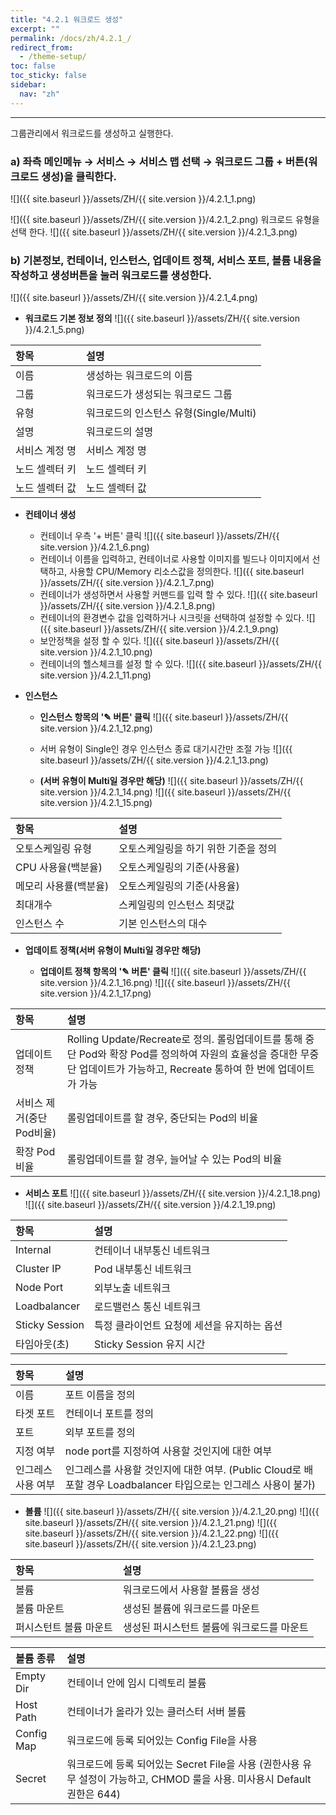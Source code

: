 ```yaml
---
title: "4.2.1 워크로드 생성"
excerpt: ""
permalink: /docs/zh/4.2.1_/
redirect_from:
  - /theme-setup/
toc: false
toc_sticky: false
sidebar:
  nav: "zh"
---
```


---
그룹관리에서 워크로드를 생성하고 실행한다.

### a\) 좌측 메인메뉴 → 서비스 → 서비스 맵 선택 → 워크로드 그룹 + 버튼\(워크로드 생성\)을 클릭한다.
![]({{ site.baseurl }}/assets/ZH/{{ site.version }}/4.2.1_1.png)

![]({{ site.baseurl }}/assets/ZH/{{ site.version }}/4.2.1_2.png)
워크로드 유형을 선택 한다.
![]({{ site.baseurl }}/assets/ZH/{{ site.version }}/4.2.1_3.png)

### b\) 기본정보, 컨테이너, 인스턴스, 업데이트 정책, 서비스 포트, 볼륨 내용을 작성하고 생성버튼을 눌러 워크로드를 생성한다.
![]({{ site.baseurl }}/assets/ZH/{{ site.version }}/4.2.1_4.png)

* **워크로드 기본 정보 정의**
![]({{ site.baseurl }}/assets/ZH/{{ site.version }}/4.2.1_5.png)

| **항목** | **설명** |
| :--- | :--- |
| 이름 | 생성하는 워크로드의 이름 |
| 그룹 | 워크로드가 생성되는 워크로드 그룹 |
| 유형 | 워크로드의 인스턴스 유형\(Single/Multi\) |
| 설명 | 워크로드의 설명 |
| 서비스 계정 명 | 서비스 계정 명 |
| 노드 셀렉터 키 | 노드 셀렉터 키 |
| 노드 셀렉터 값 | 노드 셀렉터 값 |

* **컨테이너 생성**

  * 컨테이너 우측 '+ 버튼' 클릭
  ![]({{ site.baseurl }}/assets/ZH/{{ site.version }}/4.2.1_6.png)
  * 컨테이너 이름을 입력하고, 컨테이너로 사용할 이미지를 빌드나 이미지에서 선택하고, 사용할 CPU/Memory 리소스값을 정의한다.
  ![]({{ site.baseurl }}/assets/ZH/{{ site.version }}/4.2.1_7.png)
  * 컨테이너가 생성하면서 사용할 커맨드를 입력 할 수 있다.
  ![]({{ site.baseurl }}/assets/ZH/{{ site.version }}/4.2.1_8.png)
  * 컨테이너의 환경변수 값을 입력하거나 시크릿을 선택하여 설정할 수 있다.
  ![]({{ site.baseurl }}/assets/ZH/{{ site.version }}/4.2.1_9.png)
  * 보안정책을 설정 할 수 있다.
  ![]({{ site.baseurl }}/assets/ZH/{{ site.version }}/4.2.1_10.png)
  * 컨테이너의 헬스체크를 설정 할 수 있다.
  ![]({{ site.baseurl }}/assets/ZH/{{ site.version }}/4.2.1_11.png)

* **인스턴스**

  * **인스턴스 항목의 '✎ 버튼' 클릭**
  ![]({{ site.baseurl }}/assets/ZH/{{ site.version }}/4.2.1_12.png)

  * 서버 유형이 Single인 경우 인스턴스 종료 대기시간만 조절 가능
  ![]({{ site.baseurl }}/assets/ZH/{{ site.version }}/4.2.1_13.png)

  * **\(서버 유형이 Multi일 경우만 해당\)**
  ![]({{ site.baseurl }}/assets/ZH/{{ site.version }}/4.2.1_14.png)
  ![]({{ site.baseurl }}/assets/ZH/{{ site.version }}/4.2.1_15.png)

| **항목** | **설명** |
| :--- | :--- |
| 오토스케일링 유형 | 오토스케일링을 하기 위한 기준을 정의 |
| CPU 사용율\(백분율\) | 오토스케일링의 기준\(사용율\) |
| 메모리 사용률\(백분율\) | 오토스케일링의 기준\(사용율\) |
| 최대개수 | 스케일링의 인스턴스 최댓값 |
| 인스턴스 수 | 기본 인스턴스의 대수 |

* **업데이트 정책\(서버 유형이 Multi일 경우만 해당\)**

  * **업데이트 정책 항목의 '✎ 버튼' 클릭**
  ![]({{ site.baseurl }}/assets/ZH/{{ site.version }}/4.2.1_16.png)
  ![]({{ site.baseurl }}/assets/ZH/{{ site.version }}/4.2.1_17.png)

| **항목** | **설명** |
| :--- | :--- |
| 업데이트 정책 | Rolling Update/Recreate로 정의. 롤링업데이트를 통해 중단 Pod와 확장 Pod를 정의하여 자원의 효율성을 증대한 무중단 업데이트가 가능하고, Recreate 통하여 한 번에 업데이트가 가능 |
| 서비스 제거\(중단Pod비율\) | 롤링업데이트를 할 경우, 중단되는 Pod의 비율 |
| 확장 Pod비율 | 롤링업데이트를 할 경우, 늘어날 수 있는 Pod의 비율 |

* **서비스 포트**
![]({{ site.baseurl }}/assets/ZH/{{ site.version }}/4.2.1_18.png)
![]({{ site.baseurl }}/assets/ZH/{{ site.version }}/4.2.1_19.png)

| **항목** | **설명** |
| :--- | :--- |
| Internal | 컨테이너 내부통신 네트워크 |
| Cluster IP | Pod 내부통신 네트워크 |
| Node Port | 외부노출 네트워크 |
| Loadbalancer | 로드밸런스 통신 네트워크 |
| Sticky Session | 특정 클라이언트 요청에 세션을 유지하는 옵션 |
| 타임아웃(초) | Sticky Session 유지 시간|

| **항목** | **설명** |
| :--- | :--- |
| 이름 | 포트 이름을 정의 |
| 타겟 포트 | 컨테이너 포트를 정의 |
| 포트 | 외부 포트를 정의 |
| 지정 여부 | node port를 지정하여 사용할 것인지에 대한 여부 |
| 인그레스 사용 여부 | 인그레스를 사용할 것인지에 대한 여부. \(Public Cloud로 배포할 경우 Loadbalancer 타입으로는 인그레스 사용이 불가\) |

* **볼륨**
![]({{ site.baseurl }}/assets/ZH/{{ site.version }}/4.2.1_20.png)
![]({{ site.baseurl }}/assets/ZH/{{ site.version }}/4.2.1_21.png)
![]({{ site.baseurl }}/assets/ZH/{{ site.version }}/4.2.1_22.png)
![]({{ site.baseurl }}/assets/ZH/{{ site.version }}/4.2.1_23.png)

| **항목** | 설명 |
| :--- | :--- |
| 볼륨 | 워크로드에서 사용할 볼륨을 생성 |
| 볼륨 마운트 | 생성된 볼륨에 워크로드를 마운트 |
| 퍼시스턴트 볼륨 마운트 |생성된 퍼시스턴트 볼륨에 워크로드를 마운트 |

| **볼륨 종류** | **설명** |
| :--- | :--- |
| Empty Dir | 컨테이너 안에 임시 디렉토리 볼륨 |
| Host Path | 컨테이너가 올라가 있는 클러스터 서버 볼륨 |
| Config Map | 워크로드에 등록 되어있는 Config File을 사용 |
| Secret | 워크로드에 등록 되어있는 Secret File을 사용 \(권한사용 유무 설정이 가능하고, CHMOD 룰을 사용. 미사용시 Default 권한은 644\) |
